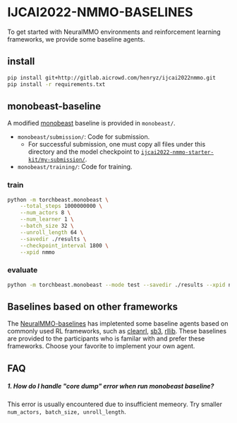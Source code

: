# IJCAI2022-NMMO-BASELINES
To get started with NeuralMMO environments and reinforcement learning frameworks, we provide some baseline agents.

## install
```bash
pip install git+http://gitlab.aicrowd.com/henryz/ijcai2022nmmo.git
pip install -r requirements.txt
```


## monobeast-baseline
A modified [monobeast](https://github.com/facebookresearch/) baseline is provided in `monobeast/`. 
- `monobeast/submission/`: Code for submission. 
    - For successful submission, one must copy all files under this directory and the model checkpoint to [`ijcai2022-nmmo-starter-kit/my-submission/`](https://gitlab.aicrowd.com/neural-mmo/ijcai2022-nmmo-starter-kit/-/tree/main/my-submission).
- `monobeast/training/`: Code for training.

### train
```bash
python -m torchbeast.monobeast \
    --total_steps 1000000000 \
    --num_actors 8 \
    --num_learner 1 \
    --batch_size 32 \
    --unroll_length 64 \
    --savedir ./results \
    --checkpoint_interval 1800 \
    --xpid nmmo
```

### evaluate
```bash
python -m torchbeast.monobeast --mode test --savedir ./results --xpid nmmo
```


## Baselines based on other frameworks
The [NeuralMMO-baselines](https://github.com/NeuralMMO/baselines) has impletented some baseline agents based on commonly used RL frameworks, such as [cleanrl](https://github.com/vwxyzjn/cleanrl), [sb3](https://github.com/DLR-RM/stable-baselines3), [rllib](https://github.com/ray-project/ray/tree/master/rllib). These baselines are provided to the participants who is familar with and prefer these frameworks. Choose your favorite to implement your own agent.


## FAQ

##### 1. How do I handle "core dump" error when run monobeast baseline?
This error is usually encountered due to insufficient memeory. Try smaller `num_actors, batch_size, unroll_length`.